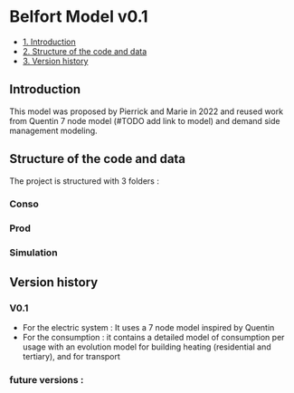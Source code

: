 # Belfort Model v0.1

* [1. Introduction](#Introduction)
* [2. Structure of the code and data ](#Structure)
* [3. Version history](#history)

## Introduction  <a class="anchor" id="Introduction"></a>
This model was proposed by Pierrick and Marie in 2022 and reused work from Quentin 7 node model (#TODO add link to model) and demand side management modeling. 

## Structure of the code and data <a class="anchor" id="Structure"></a>
The project is structured with 3 folders : 

### Conso 

### Prod 

### Simulation

## Version history <a class="anchor" id="history"></a>
### V0.1
- For the electric system : It uses a 7 node model inspired by Quentin 
- For the consumption : it contains a detailed model of consumption per usage with an evolution model for building heating (residential and tertiary), and for transport

### future versions : 
